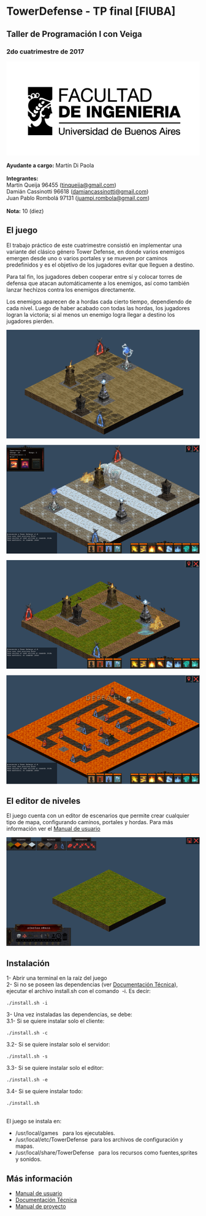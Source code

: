 # TowerDefense - TP final [FIUBA]
## Taller de Programación I con Veiga
### 2do cuatrimestre de 2017
![](https://github.com/JuampiRombola/TowerDefense/blob/master/Resources/fiuba.jpg) <!-- .element height="25%" width="25%" -->

**Ayudante a cargo:** Martín Di Paola \
\
**Integrantes:** \
Martín Queija 96455 (tinqueija@gmail.com)\
Damián Cassinotti 96618 (damiancassinotti@gmail.com)\
Juan Pablo Rombolá 97131 (juampi.rombola@gmail.com)\
\
**Nota:** 10 (diez)
## El juego
El trabajo práctico de este cuatrimestre consistió en implementar una variante del clásico género Tower Defense, en donde varios enemigos emergen desde uno o varios portales y se mueven por caminos predefinidos y es el objetivo de los jugadores evitar que lleguen a destino.

Para tal fin, los jugadores deben cooperar entre sí y colocar torres de defensa que atacan automáticamente a los enemigos, así como también lanzar hechizos contra los enemigos directamente.

Los enemigos aparecen de a hordas cada cierto tiempo, dependiendo de cada nivel. Luego de haber acabado con todas las hordas, los jugadores logran la victoria; si al menos un enemigo logra llegar a destino los jugadores pierden.

![alt text](https://github.com/JuampiRombola/TowerDefense/blob/master/Resources/Torres.png "Vista al 06/11/17")

![alt text](https://github.com/JuampiRombola/TowerDefense/blob/master/Resources/Juego1.png "Vista nivel Easy")

![alt text](https://github.com/JuampiRombola/TowerDefense/blob/master/Resources/Juego2.png "Vista nivel Medium")

![alt text](https://github.com/JuampiRombola/TowerDefense/blob/master/Resources/Juego3.png "Vista nivel Insane")

## El editor de niveles
El juego cuenta con un editor de escenarios que permite crear cualquier tipo de mapa, configurando caminos, portales y hordas. Para más información ver el [Manual de usuario](https://github.com/JuampiRombola/TowerDefense/blob/master/Documentos/Manual%20de%20Usuario.pdf)

![alt text](https://github.com/JuampiRombola/TowerDefense/blob/master/Resources/Editor.png "Vista Editor")

## Instalación

1-​ ​Abrir​ ​una​ ​terminal​ ​en​ ​la​ ​raíz​ ​del​ ​juego\
2- Si no se poseen las dependencias (ver [Documentación Técnica](https://github.com/JuampiRombola/TowerDefense/blob/master/Documentos/Documentaci%C3%B3n%20T%C3%A9cnica.pdf)), ejecutar el archivo
install.sh​ ​con​ ​el​ ​comando​ ​ -i.​ Es decir: 
```
./install.sh​ -i
```
3-​ ​Una​ ​vez​ ​instaladas​ ​las​ ​dependencias,​ se debe:\
3.1-​ ​Si​ se quiere​ instalar​ ​solo​ ​el​ cliente:
```
./install.sh​ ​-c
```
3.2-​ ​Si​ se quiere​ instalar​ solo​ el​ servidor:
```
./install.sh​ ​-s
```
3.3-​ ​Si​ ​se quiere​ ​instalar​ ​solo​ ​el​ ​editor:
```
./install.sh​ ​-e
```
3.4-​ ​Si​ se quiere​ instalar​ todo: 
```
./install.sh
```
\
El​ juego​​ se​ instala​ en:
- /usr/local/games ​ ​ para​ ​los​​ ejecutables.
- /usr/local/etc/TowerDefense  ​ para​ los​ ​archivos​ de​ configuración y mapas.
- /usr/local/share/TowerDefense ​ ​ para​ ​los​ recursos​ como​ fuentes,​ sprites​ y sonidos.

## Más información
- [Manual de usuario](https://github.com/JuampiRombola/TowerDefense/blob/master/Documentos/Manual%20de%20Usuario.pdf)
- [Documentación Técnica](https://github.com/JuampiRombola/TowerDefense/blob/master/Documentos/Documentaci%C3%B3n%20T%C3%A9cnica.pdf)
- [Manual de proyecto](https://github.com/JuampiRombola/TowerDefense/blob/master/Documentos/Manual%20del%20Proyecto.pdf)